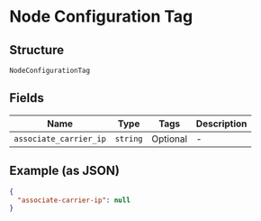 
# Node Configuration Tag

## Structure

`NodeConfigurationTag`

## Fields

| Name | Type | Tags | Description |
|  --- | --- | --- | --- |
| `associate_carrier_ip` | `string` | Optional | - |

## Example (as JSON)

```json
{
  "associate-carrier-ip": null
}
```

